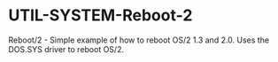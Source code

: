 # UTIL-SYSTEM-Reboot-2
Reboot/2 - Simple example of how to reboot OS/2 1.3 and 2.0. Uses the DOS.SYS driver to reboot OS/2.

